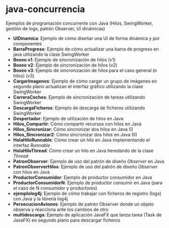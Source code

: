 java-concurrencia
=================

Ejemplos de programación concurrente con Java (Hilos, SwingWorker, gestión de logs, patrón Observer, UI dinámicas)

- **UIDinamica**: Ejemplo de cómo diseñar una UI de forma dinámica y por componentes
- **BarraProgreso**: Ejemplo de cómo actualizar una barra de progreso en java utilizando la clase SwingWorker
- **Boxeo v1**: Ejemplo de sincronización de hilos (v1)
- **Boxeo v2**: Ejemplo de sincronización de hilos (v2)
- **Boxeo v3**: Ejemplo de sincronización de hilos para el caso general (n hilos) (v3)
- **CargarImagenes**: Ejemplo de cómo cargar un grupo de imágenes en segundo plano actualizan el interfaz gráfico utilizando la clase SwingWorker
- **CarreraCoches**: Ejemplo de sincronización de tareas utilizando SwingWorker
- **DescargaFicheros**: Ejemplo de descarga de ficheros utilizando SwingWorker
- **Despertador**: Ejemplo de utilización de hilos en Java
- **Hilos_Compartir**: Cómo compartir recursos con hilos en Java
- **Hilos_Sincronizar**: Cómo sincronizar dos hilos en Java (I)
- **Hilos_Sincronizar2**: Cómo sincronizar dos hilos en Java (II)
- **HolaHiloRunnable**: Cómo crear un hilo en Java implementando el interfaz _Runnable_
- **HolaHiloThread**: Cómo crear un hilo en Java heredando de la clase _Thread_
- **PatronObserver**: Ejemplo de uso del patrón de diseño _Observer_ en Java
- **PatronObserverHilos**: Ejemplo de uso del patrón de diseño _Observer_ con hilos en Java
- **ProductorConsumidor**: Ejemplo de productor consumidor en Java
- **ProductorConsumidorN**: Ejemplo de productor consumir en Java (para el caso de N consumidor y productores)
- **ejemplolog4j**: Ejemplo de cómo trabajar con ficheros de registro (logs) con Java y la librería log4j
- **PersecucionAviones**: Ejemplo de patrón Observer donde un objeto observa y reacciona ante los cambios de otro
- **multidescarga**: Ejemplo de aplicación JavaFX que lanza tarea (Task de JavaFX) en segundo plano para descargar ficheros
